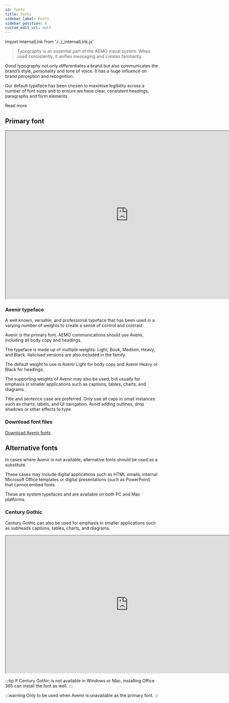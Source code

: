 ```yaml
---
id: fonts
title: Fonts
sidebar_label: Fonts
sidebar_position: 4
custom_edit_url: null
---
```


import InternalLink from './../_internalLink.js'

>Typography is an essential part of the AEMO visual system. When used consistently, it unifies messaging and creates familiarity.

Good typography not only differentiates a brand but also communicates the brand’s style, personality and tone of voice. It has a huge influence on brand perception and recognition. 
     
Our default typeface has been chosen to maximise legibility across a number of font sizes and to ensure we have clear, consistent headings, paragraphs and form elements.

Read more <InternalLink url="https://aemocloud.sharepoint.com/:f:/r/Brand%20%20Templates/Brand%20Guidelines?csf=1&web=1&e=4tZS2g" label="brand guideline on MO" />


## Primary font

<iframe width="800" height="550" src="https://www.figma.com/embed?embed_host=share&url=https%3A%2F%2Fwww.figma.com%2Ffile%2F0rRUHSl2uDzMfQC5aKh6YN%2FBrand-Styleguide%3Fnode-id%3D4907%253A1450%26t%3DUA4zLZlyOh7LcKXK-1" allowfullscreen></iframe>

### Avenir typeface
A well known, versatile, and professional typeface that has been used in a varying number of weights to create a sense of control and contrast.

Avenir is the primary font. AEMO communications should use Avenir, including all body copy and headings.

The typeface is made up of multiple weights: Light, Book, Medium, Heavy, and Black. Italicised versions are also included in the family.

The default weight to use is Avenir Light for body copy and Avenir Heavy or Black for headings.

The supporting weights of Avenir may also be used, but usually for emphasis in smaller applications such as captions, tables, charts, and diagrams.

Title and sentence case are preferred. Only use all caps in small instances such as charts, labels, and UI navigation. Avoid adding outlines, drop shadows or other effects to type

### Download font files

[Download Avenir fonts](/avenir-font-pack.zip)



## Alternative fonts

In cases where Avenir is not available, alternative fonts should be used as a substitute.

These cases may include digital applications such as HTML emails, internal Microsoft Office templates or digital presentations (such as PowerPoint) that cannot embed fonts.

These are system typefaces and are available on both PC and Mac platforms.

### Century Gothic

Century Gothic can also be used for emphasis in smaller applications such as subheads captions, tables, charts, and diagrams.

<iframe width="800" height="450" src="https://www.figma.com/embed?embed_host=share&url=https%3A%2F%2Fwww.figma.com%2Ffile%2F0rRUHSl2uDzMfQC5aKh6YN%2FBrand-Styleguide%3Fnode-id%3D4907%253A1455%26t%3DUA4zLZlyOh7LcKXK-1" allowfullscreen></iframe>

:::tip
If Century Gothic is not available in Windows or Mac, installing Office 365 can install the font as well.
:::

:::warning
Only to be used when Avenir is unavailable as the primary font.
:::
